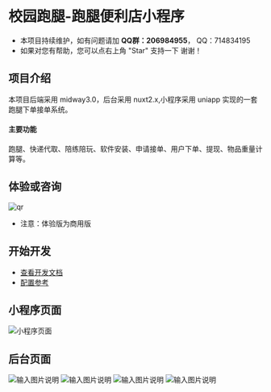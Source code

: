 # 校园跑腿-跑腿便利店小程序

- 本项目持续维护，如有问题请加 **QQ群：206984955**， QQ：714834195
- 如果对您有帮助，您可以点右上角 "Star" 支持一下 谢谢！

## 项目介绍

本项目后端采用 midway3.0，后台采用 nuxt2.x,小程序采用 uniapp 实现的一套跑腿下单接单系统。

#### 主要功能

跑腿、快递代取、陪练陪玩、软件安装、申请接单、用户下单、提现、物品重量计算等。

## 体验或咨询

![qr](https://foruda.gitee.com/images/1679233769591308631/c915cd3b_11018109.jpeg "简约弥散风微信公众号首图封面.jpg")

- 注意：体验版为商用版

## 开始开发
- [查看开发文档](https://gitee.com/landalfyao/ddapp/blob/master/DEV.md)
- [配置参考](https://gitee.com/landalfyao/ddrun/wikis/pages?sort_id=5937464&doc_id=403865)

## 小程序页面

![小程序页面](https://foruda.gitee.com/images/1679224626614713274/05be4962_11018109.jpeg "自定义模板.jpg")

## 后台页面

![输入图片说明](https://foruda.gitee.com/images/1679224850058188448/1d2ec44e_11018109.png "q1.png")
![输入图片说明](https://foruda.gitee.com/images/1679224868832200613/d4371d1a_11018109.png "q2.png")
![输入图片说明](https://foruda.gitee.com/images/1679224888050510841/0365f67a_11018109.png "q3.png")
![输入图片说明](https://foruda.gitee.com/images/1679224910889331030/3aabf24c_11018109.png "q4.png")
